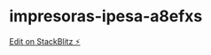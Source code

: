# impresoras-ipesa-a8efxs

[Edit on StackBlitz ⚡️](https://stackblitz.com/edit/impresoras-ipesa-a8efxs)